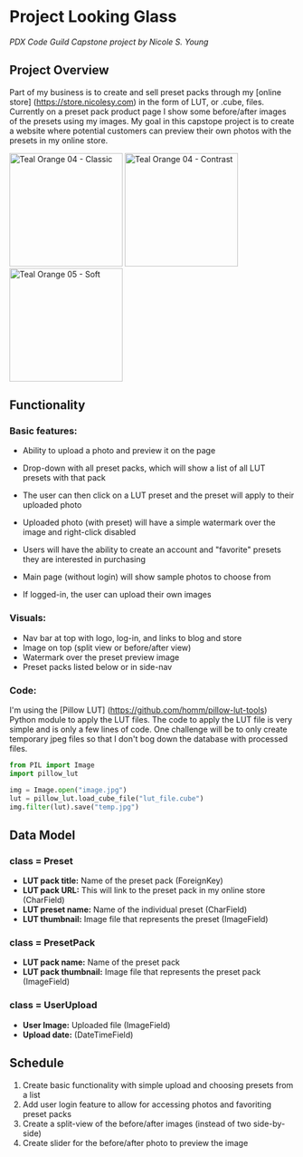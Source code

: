 # Project Looking Glass

*PDX Code Guild Capstone project by Nicole S. Young*

## Project Overview

Part of my business is to create and sell preset packs through my [online store] (https://store.nicolesy.com) in the form of LUT, or .cube, files. Currently on a preset pack product page I show some before/after images of the presets using my images. My goal in this capstope project is to create a website where potential customers can preview their own photos with the presets in my online store.

<img src="https://cdn.shopify.com/s/files/1/0232/9213/products/cheese_2000x.jpg?v=1556058438" title="Teal Orange 04 - Classic" width="200px"> <img src="https://cdn.shopify.com/s/files/1/0232/9213/products/ashlyn_7f676094-755c-4a89-ba68-d16a261ed26b_2000x.jpg?v=1556058434" title="Teal Orange 04 - Contrast" width="200px"> <img src="https://cdn.shopify.com/s/files/1/0232/9213/products/mushrooms_2000x.jpg?v=1556058445" title="Teal Orange 05 - Soft" width="200px">

## Functionality

### Basic features:
- Ability to upload a photo and preview it on the page
- Drop-down with all preset packs, which will show a list of all LUT presets with that pack
- The user can then click on a LUT preset and the preset will apply to their uploaded photo

- Uploaded photo (with preset) will have a simple watermark over the image and right-click disabled
- Users will have the ability to create an account and "favorite" presets they are interested in purchasing

- Main page (without login) will show sample photos to choose from
- If logged-in, the user can upload their own images

### Visuals:
- Nav bar at top with logo, log-in, and links to blog and store
- Image on top (split view or before/after view)
- Watermark over the preset preview image
- Preset packs listed below or in side-nav

### Code:
I'm using the [Pillow LUT] (https://github.com/homm/pillow-lut-tools) Python module to apply the LUT files. The code to apply the LUT file is very simple and is only a few lines of code. One challenge will be to only create temporary jpeg files so that I don't bog down the database with processed files.

```python
from PIL import Image
import pillow_lut

img = Image.open("image.jpg")
lut = pillow_lut.load_cube_file("lut_file.cube")
img.filter(lut).save("temp.jpg")
```

## Data Model

### class = Preset
- **LUT pack title:** Name of the preset pack (ForeignKey)
- **LUT pack URL:** This will link to the preset pack in my online store (CharField)
- **LUT preset name:** Name of the individual preset (CharField)
- **LUT thumbnail:** Image file that represents the preset (ImageField)

### class = PresetPack
- **LUT pack name:** Name of the preset pack
- **LUT pack thumbnail:** Image file that represents the preset pack (ImageField)

### class = UserUpload
- **User Image:** Uploaded file (ImageField)
- **Upload date:** (DateTimeField)

## Schedule

1. Create basic functionality with simple upload and choosing presets from a list
2. Add user login feature to allow for accessing photos and favoriting preset packs
3. Create a split-view of the before/after images (instead of two side-by-side)
4. Create slider for the before/after photo to preview the image
